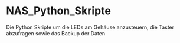 # NAS_Python_Skripte

Die Python Skripte um die LEDs am Gehäuse anzusteuern, die Taster abzufragen sowie das Backup der Daten

